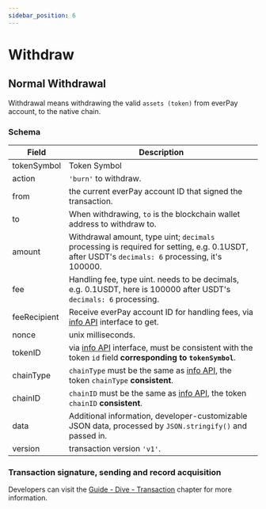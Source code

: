 ```yaml
---
sidebar_position: 6
---
```


# Withdraw

## Normal Withdrawal

Withdrawal means withdrawing the valid `assets (token)` from everPay account, to the native chain.

### Schema

|Field|Description|
|---|---|
|tokenSymbol|Token Symbol|
|action|`'burn'` to withdraw.|
|from|the current everPay account ID that signed the transaction.|
|to|When withdrawing, `to` is the blockchain wallet address to withdraw to.|
|amount|Withdrawal amount, type uint; `decimals` processing is required for setting, e.g. 0.1USDT, after USDT's `decimals: 6` processing, it's 100000.|
|fee| Handling fee, type uint. needs to be decimals, e.g. 0.1USDT, here is 100000 after USDT's `decimals: 6` processing. |
|feeRecipient|Receive everPay account ID for handling fees, via [info API](../server-api/basic-api/info) interface to get.|
|nonce|unix milliseconds.|
|tokenID|via [info API](../server-api/basic-api/info) interface, must be consistent with the token `id` field **corresponding to `tokenSymbol`**.|
|chainType|`chainType` must be the same as [info API](../server-api/basic-api/info), the token `chainType` **consistent**.|
|chainID|`chainID` must be the same as [info API](../server-api/basic-api/info), the token `chainID` **consistent**.|
|data|Additional information, developer-customizable JSON data, processed by `JSON.stringify()` and passed in.|
|version|transaction version `'v1'`.|

### Transaction signature, sending and record acquisition

Developers can visit the [Guide - Dive - Transaction](./transaction#messagedata) chapter for more information.